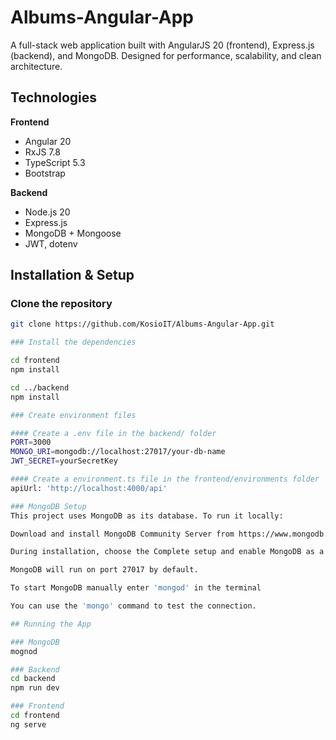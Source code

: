 # Albums-Angular-App

A full-stack web application built with AngularJS 20 (frontend), Express.js (backend), and MongoDB. Designed for performance, scalability, and clean architecture.

## Technologies

**Frontend**
- Angular 20
- RxJS 7.8
- TypeScript 5.3
- Bootstrap

**Backend**
- Node.js 20
- Express.js
- MongoDB + Mongoose
- JWT, dotenv

## Installation & Setup

### Clone the repository

```bash
git clone https://github.com/KosioIT/Albums-Angular-App.git

### Install the dependencies

cd frontend
npm install

cd ../backend
npm install

### Create environment files

#### Create a .env file in the backend/ folder
PORT=3000
MONGO_URI=mongodb://localhost:27017/your-db-name
JWT_SECRET=yourSecretKey

#### Create a environment.ts file in the frontend/environments folder
apiUrl: 'http://localhost:4000/api'

### MongoDB Setup
This project uses MongoDB as its database. To run it locally:

Download and install MongoDB Community Server from https://www.mongodb.com/try/download/community.

During installation, choose the Complete setup and enable MongoDB as a Windows Service.

MongoDB will run on port 27017 by default.

To start MongoDB manually enter 'mongod' in the terminal

You can use the 'mongo' command to test the connection.

## Running the App

### MongoDB
mognod

### Backend
cd backend
npm run dev

### Frontend
cd frontend
ng serve
